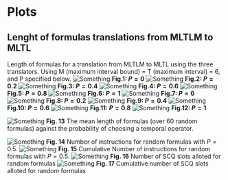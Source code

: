 # Plots

## Lenght of formulas translations from MLTLM to MLTL

Length of formulas for a translation from MLTLM to MLTL using the three translators. Using M (maximum interval bound) = T (maximum interval) = 6, and P specified below. 
![Something](some1.svg)
**Fig.1: $P = 0$**
![Something](some2.svg)
**Fig.2: $P = 0.2$**
![Something](some3.svg)
**Fig.3: $P = 0.4$**
![Something](some4.svg)
**Fig.4: $P = 0.6$**
![Something](some5.svg)
**Fig.5: $P = 0.8$**
![Something](some6.svg)
**Fig.6: $P = 1$**
![Something](some1cum.svg)
**Fig.7: $P = 0$**
![Something](some2cum.svg)
**Fig.8: $P = 0.2$**
![Something](some3cum.svg)
**Fig.9: $P = 0.4$**
![Something](some4cum.svg)
**Fig.10: $P = 0.6$**
![Something](some5cum.svg)
**Fig.11: $P = 0.8$**
![Something](some6cum.svg)
**Fig.12: $P = 1$**

![Something](some7.svg)
**Fig. 13** The mean length of formulas (over 60 random formulas) against the probability of choosing a temporal operator.

![Something](some8.svg)
**Fig. 14** Number of instructions for random formulas with $P = 0.5$.
![Something](some8cum.svg)
**Fig. 15** Cumulative Number of instructions for random formulas with $P = 0.5$.
![Something](some9.svg)
**Fig. 16** Number of SCQ slots alloted for random formulas 
![Something](some9cum.svg)
**Fig. 17** Cumulative number of SCQ slots alloted for random formulas

